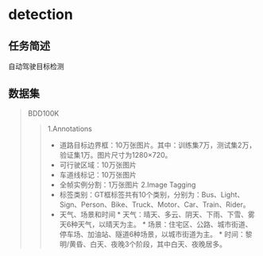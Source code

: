 # detection
## 任务简述
自动驾驶目标检测
## 数据集
> BDD100K
>> 1.Annotations
>> * 道路目标边界框：10万张图片。其中：训练集7万，测试集2万，验证集1万。图片尺寸为1280×720。
>> * 可行驶区域：10万张图片
>> * 车道线标记：10万张图片
>> * 全帧实例分割：1万张图片
>> 2.Image Tagging
>> * 标签类别：GT框标签共有10个类别，分别为：Bus、Light、Sign、Person、Bike、Truck、Motor、Car、Train、Rider。
>> * 天气、场景和时间
      * 天气：晴天、多云、阴天、下雨、下雪、雾天6种天气，以晴天为主。
          * 场景：住宅区、公路、城市街道、停车场、加油站、隧道6种场景，以城市街道为主。
               * 时间：黎明/黄昏、白天、夜晚3个阶段，其中白天、夜晚居多。
